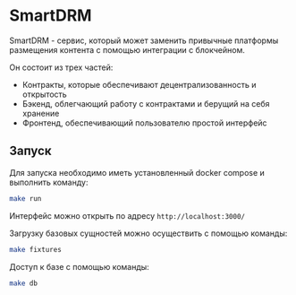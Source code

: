 # SmartDRM

SmartDRM - сервис, который может заменить привычные платформы размещения контента с помощью интеграции с блокчейном.

Он состоит из трех частей:

- Контракты, которые обеспечивают децентрализованность и открытость
- Бэкенд, облегчающий работу с контрактами и берущий на себя хранение
- Фронтенд, обеспечивающий пользователю простой интерфейс

## Запуск

Для запуска необходимо иметь установленный docker compose и выполнить команду:

```bash
make run
```

Интерфейс можно открыть по адресу `http://localhost:3000/`

Загрузку базовых сущностей можно осуществить с помощью команды:

```bash
make fixtures
```

Доступ к базе с помощью команды:

```bash
make db
```


